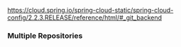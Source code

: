 https://cloud.spring.io/spring-cloud-static/spring-cloud-config/2.2.3.RELEASE/reference/html/#_git_backend

### Multiple Repositories

